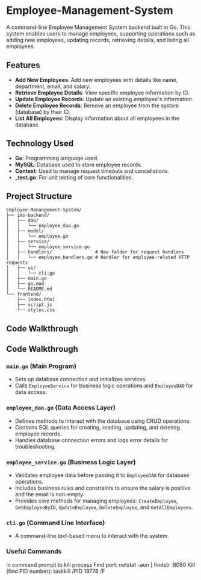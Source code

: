 # Employee-Management-System

A command-line Employee Management System backend built in Go. This system enables users to manage employees, supporting operations such as adding new employees, updating records, retrieving details, and listing all employees.

## Features

- **Add New Employees**: Add new employees with details like name, department, email, and salary.
- **Retrieve Employee Details**: View specific employee information by ID.
- **Update Employee Records**: Update an existing employee's information.
- **Delete Employee Records**: Remove an employee from the system (database) by their ID.
- **List All Employees**: Display information about all employees in the database.

## Technology Used

- **Go**: Programming language used.
- **MySQL**: Database used to store employee records.
- **Context**: Used to manage request timeouts and cancellations.
- **_test.go**: For unit testing of core functionalities.

## Project Structure

```plaintext
Employee-Manangement-System/
├── ims-backend/
│   ├── dao/
│   │   └── employee_dao.go
│   ├── model/
│   │   └── employee.go
│   ├── service/
│   │   └── employee_service.go
│   ├── handlers/                # New folder for request handlers
│   │   └── employee_handlers.go # Handler for employee-related HTTP requests
│   ├── ui/
│   │   └── cli.go
│   ├── main.go
│   ├── go.mod
│   └── README.md
└── frontend/
    ├── index.html
    ├── script.js
    └── styles.css

```
## Code Walkthrough

## Code Walkthrough

### `main.go` (Main Program)

- Sets up database connection and initializes services.
- Calls `EmployeeService` for business logic operations and `EmployeeDAO` for data access.

### `employee_dao.go` (Data Access Layer)

- Defines methods to interact with the database using CRUD operations.
- Contains SQL queries for creating, reading, updating, and deleting employee records.
- Handles database connection errors and logs error details for troubleshooting.

### `employee_service.go` (Business Logic Layer)

- Validates employee data before passing it to `EmployeeDAO` for database operations.
- Includes business rules and constraints to ensure the salary is positive and the email is non-empty.
- Provides core methods for managing employees: `CreateEmployee`, `GetEmployeeByID`, `UpdateEmployee`, `DeleteEmployee`, and `GetAllEmployees`.

### `cli.go` (Command Line Interface)

- A command-line text-based menu to interact with the system.

      
 ### Useful Commands
 in command prompt to kill process
 Find port: netstat -aon | findstr :8080
 Kill (find PID number): taskkill /PID 19776 /F 



